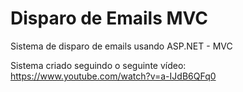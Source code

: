 # Disparo de Emails MVC
 Sistema de disparo de emails usando ASP.NET - MVC

Sistema criado seguindo o seguinte vídeo:  https://www.youtube.com/watch?v=a-IJdB6QFq0

